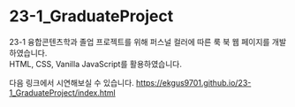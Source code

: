 # 23-1_GraduateProject
23-1 융합콘텐츠학과 졸업 프로젝트를 위해 퍼스널  컬러에 따른 룩 북 웹 페이지를 개발하였습니다.<br>
HTML, CSS, Vanilla JavaScript를 활용하였습니다.

다음 링크에서 시연해보실 수 있습니다.
https://ekgus9701.github.io/23-1_GraduateProject/index.html
